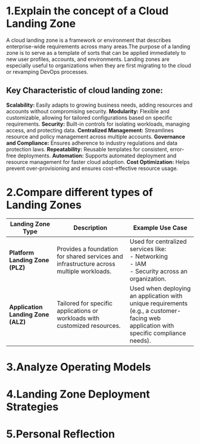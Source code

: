 # 1.Explain the concept of a Cloud Landing Zone
A cloud landing zone is a framework or environment that describes enterprise-wide requirements across many areas.The purpose of a landing zone is to serve as a template of sorts that can be applied immediately to new user profiles, accounts, and environments. Landing zones are especially useful to organizations when they are first migrating to the cloud or revamping DevOps processes.
## Key Characteristic of cloud landing zone:
**Scalability:** Easily adapts to growing business needs, adding resources and accounts without compromising security.
**Modularity:** Flexible and customizable, allowing for tailored configurations based on specific requirements.
**Security:** Built-in controls for isolating workloads, managing access, and protecting data.
**Centralized Management:** Streamlines resource and policy management across multiple accounts.
**Governance and Compliance:** Ensures adherence to industry regulations and data protection laws.
**Repeatability:** Reusable templates for consistent, error-free deployments.
**Automation:** Supports automated deployment and resource management for faster cloud adoption.
**Cost Optimization:** Helps prevent over-provisioning and ensures cost-effective resource usage.

# 2.Compare different types of Landing Zones
| Landing Zone Type               | Description                                                                 | Example Use Case                                                                 |
|----------------------------------|-----------------------------------------------------------------------------|---------------------------------------------------------------------------------|
| **Platform Landing Zone (PLZ)** | Provides a foundation for shared services and infrastructure across multiple workloads. | Used for centralized services like:<br>- Networking<br>- IAM<br>- Security across an organization. |
| **Application Landing Zone (ALZ)** | Tailored for specific applications or workloads with customized resources. | Used when deploying an application with unique requirements<br>(e.g., a customer-facing web application with specific compliance needs). |

# 3.Analyze Operating Models
# 4.Landing Zone Deployment Strategies
# 5.Personal Reflection
